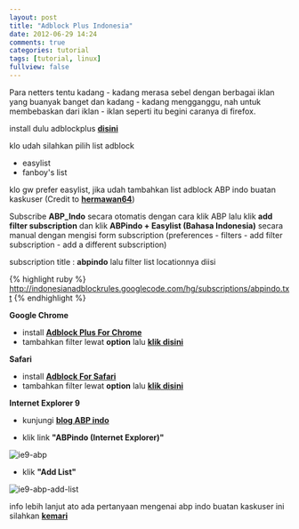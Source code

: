 ```yaml
---
layout: post
title: "Adblock Plus Indonesia"
date: 2012-06-29 14:24
comments: true
categories: tutorial
tags: [tutorial, linux]
fullview: false
---
```


Para netters tentu kadang - kadang merasa sebel dengan berbagai iklan yang buanyak banget dan kadang - kadang mengganggu, nah untuk membebaskan dari iklan - iklan seperti itu begini caranya di firefox.

install dulu adblockplus **[disini](https://addons.mozilla.org/en-US/firefox/downloads/latest/1865/addon-1865-latest.xpi?src=addondetail)**

klo udah silahkan pilih list adblock

- easylist
- fanboy's list


klo gw prefer easylist, jika udah tambahkan list adblock ABP indo buatan kaskuser (Credit to **[hermawan64](http://www.kaskus.us/member.php?u=507618)**)

Subscribe **ABP_Indo** secara otomatis dengan cara klik ABP lalu klik **add filter subscription** dan klik **ABPindo + Easylist (Bahasa Indonesia)**
secara manual dengan mengisi form subscription (preferences - filters - add filter subscription - add a different subscription)

subscription title : **abpindo** lalu filter list locationnya diisi

{% highlight ruby %}
http://indonesianadblockrules.googlecode.com/hg/subscriptions/abpindo.txt
{% endhighlight %}

**Google Chrome**

- install **[Adblock Plus For Chrome](http://adblockplus.org/en/)**
- tambahkan filter lewat **option** lalu **[klik disini](http://indonesianadblockrules.googlecode.com/hg/lainlain/abpindo_chrome.txt)**

**Safari**

- install **[Adblock For Safari](http://safariadblock.com/)**
- tambahkan filter lewat **option** lalu **[klik disini](http://indonesianadblockrules.googlecode.com/hg/lainlain/abpindo_chrome.txt)**

**Internet Explorer 9**

- kunjungi **[blog ABP indo](http://abpindo.blogspot.com/)**

- klik link **"ABPindo (Internet Explorer)"**

![ie9-abp](http://s6.postimage.org/58bda70zl/uu9ku4em.png)

- klik **"Add List"**

![ie9-abp-add-list](http://s6.postimage.org/lklezxfb5/i2ynzux4.png)

info lebih lanjut ato ada pertanyaan mengenai abp indo buatan kaskuser ini silahkan **[kemari](http://www.kaskus.us/showthread.php?t=3646917)**
